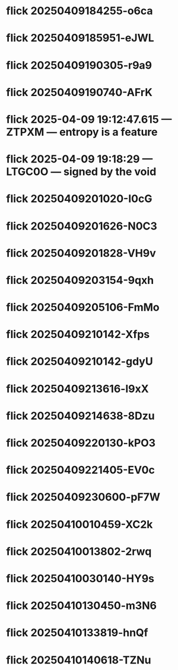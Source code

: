 # flick 20250409184255-o6ca
# flick 20250409185951-eJWL
# flick 20250409190305-r9a9
# flick 20250409190740-AFrK
# flick 2025-04-09 19:12:47.615 — ZTPXM — entropy is a feature
# flick 2025-04-09 19:18:29 — LTGC0O — signed by the void
# flick 20250409201020-I0cG
# flick 20250409201626-N0C3
# flick 20250409201828-VH9v
# flick 20250409203154-9qxh
# flick 20250409205106-FmMo
# flick 20250409210142-Xfps
# flick 20250409210142-gdyU
# flick 20250409213616-l9xX
# flick 20250409214638-8Dzu
# flick 20250409220130-kPO3
# flick 20250409221405-EV0c
# flick 20250409230600-pF7W
# flick 20250410010459-XC2k
# flick 20250410013802-2rwq
# flick 20250410030140-HY9s
# flick 20250410130450-m3N6
# flick 20250410133819-hnQf
# flick 20250410140618-TZNu
